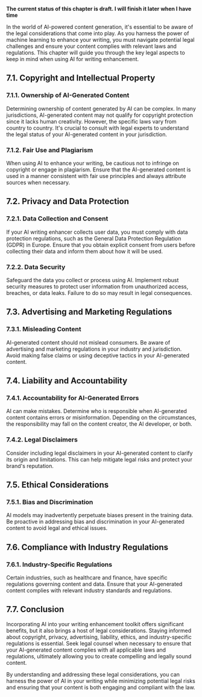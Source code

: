 **The current status of this chapter is draft. I will finish it later when I have time**

In the world of AI-powered content generation, it's essential to be aware of the legal considerations that come into play. As you harness the power of machine learning to enhance your writing, you must navigate potential legal challenges and ensure your content complies with relevant laws and regulations. This chapter will guide you through the key legal aspects to keep in mind when using AI for writing enhancement.

7.1. Copyright and Intellectual Property
----------------------------------------

### 7.1.1. Ownership of AI-Generated Content

Determining ownership of content generated by AI can be complex. In many jurisdictions, AI-generated content may not qualify for copyright protection since it lacks human creativity. However, the specific laws vary from country to country. It's crucial to consult with legal experts to understand the legal status of your AI-generated content in your jurisdiction.

### 7.1.2. Fair Use and Plagiarism

When using AI to enhance your writing, be cautious not to infringe on copyright or engage in plagiarism. Ensure that the AI-generated content is used in a manner consistent with fair use principles and always attribute sources when necessary.

7.2. Privacy and Data Protection
--------------------------------

### 7.2.1. Data Collection and Consent

If your AI writing enhancer collects user data, you must comply with data protection regulations, such as the General Data Protection Regulation (GDPR) in Europe. Ensure that you obtain explicit consent from users before collecting their data and inform them about how it will be used.

### 7.2.2. Data Security

Safeguard the data you collect or process using AI. Implement robust security measures to protect user information from unauthorized access, breaches, or data leaks. Failure to do so may result in legal consequences.

7.3. Advertising and Marketing Regulations
------------------------------------------

### 7.3.1. Misleading Content

AI-generated content should not mislead consumers. Be aware of advertising and marketing regulations in your industry and jurisdiction. Avoid making false claims or using deceptive tactics in your AI-generated content.

7.4. Liability and Accountability
---------------------------------

### 7.4.1. Accountability for AI-Generated Errors

AI can make mistakes. Determine who is responsible when AI-generated content contains errors or misinformation. Depending on the circumstances, the responsibility may fall on the content creator, the AI developer, or both.

### 7.4.2. Legal Disclaimers

Consider including legal disclaimers in your AI-generated content to clarify its origin and limitations. This can help mitigate legal risks and protect your brand's reputation.

7.5. Ethical Considerations
---------------------------

### 7.5.1. Bias and Discrimination

AI models may inadvertently perpetuate biases present in the training data. Be proactive in addressing bias and discrimination in your AI-generated content to avoid legal and ethical issues.

7.6. Compliance with Industry Regulations
-----------------------------------------

### 7.6.1. Industry-Specific Regulations

Certain industries, such as healthcare and finance, have specific regulations governing content and data. Ensure that your AI-generated content complies with relevant industry standards and regulations.

7.7. Conclusion
---------------

Incorporating AI into your writing enhancement toolkit offers significant benefits, but it also brings a host of legal considerations. Staying informed about copyright, privacy, advertising, liability, ethics, and industry-specific regulations is essential. Seek legal counsel when necessary to ensure that your AI-generated content complies with all applicable laws and regulations, ultimately allowing you to create compelling and legally sound content.

By understanding and addressing these legal considerations, you can harness the power of AI in your writing while minimizing potential legal risks and ensuring that your content is both engaging and compliant with the law.
